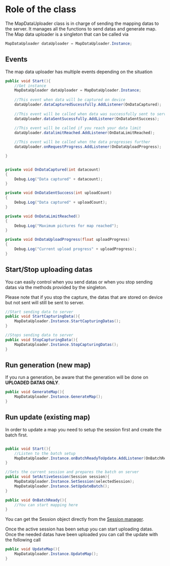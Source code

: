 # Role of the class 
The MapDataUploader class is in charge of sending the mapping datas to the server. It manages all the functions to send datas and generate map.
The Map data uploader is a singleton that can be called via 
```cs
MapDataUploader dataUploader = MapDataUploader.Instance;
```

## Events
The map data uploader has multiple events depending on the situation
```cs
public void Start(){
    //Get instance
    MapDataUploader dataUploader = MapDataUploader.Instance;
    
    //This event when data will be captured on device
    dataUploader.dataCapturedSucessfully.AddListener(OnDataCaptured);
    
    //This event will be called when data was successfully sent to server
    dataUploader.dataSentSucessfully.AddListener(OnDataSentSuccess);
    
    //This event will be called if you reach your data limit
    dataUploader.datalimitReached.AddListener(OnDataLimitReached);

    //This event will be called when the data progresses further
    dataUploader.onRequestProgress.AddListener(OnDataUploadProgress);

}


private void OnDataCaptured(int datacount)
{
    Debug.Log("Data captured" + datacount);
}

private void OnDataSentSuccess(int uploadCount)
{
    Debug.Log("Data captured" + uploadCount);
}

private void OnDataLimitReached()
{
    Debug.Log("Maximum pictures for map reached");
}

private void OnDataUploadProgress(float uploadProgress)
{
    Debug.Log("Current upload progress" + uploadProgress);
}
```

## Start/Stop uploading datas
You can easily control when you send datas or when you stop sending datas via the methods provided by the singleton.

Please note that if you stop the capture, the datas that are stored on device but not sent will still be sent to server.
```cs
//Start sending data to server
public void StartCapturingData(){
    MapDataUploader.Instance.StartCapturingDatas();
}

//Stops sending data to server
public void StopCapturingData(){
    MapDataUploader.Instance.StopCapturingDatas();
}
```

## Run generation (new map)
If you run a generation, be aware that the generation will be done on **UPLOADED DATAS ONLY**.

```cs
public void GenerateMap(){
    MapDataUploader.Instance.GenerateMap();
}
```

## Run update (existing map)
In order to update a map you need to setup the session first and create the batch first.
```cs

public void Start(){
    //Listen to the batch setup
    MapDataUploader.Instance.onBatchReadyToUpdate.AddListener(OnBatchReady);
}

//Sets the current session and prepares the batch on server
public void SetActiveSession(Session session){
    MapDataUploader.Instance.SetSession(selectedSession);
    MapDataUploader.Instance.SetUpdateBatch();
}

public void OnBatchReady(){
    //You can start mapping here 
}
```

You can get the Session object directly from the [Session manager](my_objects.md).


Once the active session has been setup you can start uploading datas. Once the needed datas have been uploaded you can call the update with the following call

```cs
public void UpdateMap(){
    MapDataUploader.Instance.UpdateMap();
}
```
